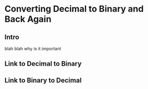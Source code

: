 # Converting Decimal to Binary and Back Again

## Intro
blah blah why is it important

## Link to Decimal to Binary

## Link to Binary to Decimal

